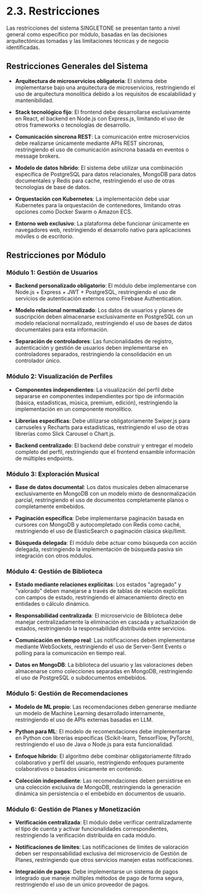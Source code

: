 # 2.3. Restricciones

Las restricciones del sistema SINGLETONE se presentan tanto a nivel general como específico por módulo, basadas en las decisiones arquitectónicas tomadas y las limitaciones técnicas y de negocio identificadas.

## Restricciones Generales del Sistema

- **Arquitectura de microservicios obligatoria**: El sistema debe implementarse bajo una arquitectura de microservicios, restringiendo el uso de arquitectura monolítica debido a los requisitos de escalabilidad y mantenibilidad.

- **Stack tecnológico fijo**: El frontend debe desarrollarse exclusivamente en React, el backend en Node.js con Express.js, limitando el uso de otros frameworks o tecnologías de desarrollo.

- **Comunicación síncrona REST**: La comunicación entre microservicios debe realizarse únicamente mediante APIs REST síncronas, restringiendo el uso de comunicación asíncrona basada en eventos o message brokers.

- **Modelo de datos híbrido**: El sistema debe utilizar una combinación específica de PostgreSQL para datos relacionales, MongoDB para datos documentales y Redis para cache, restringiendo el uso de otras tecnologías de base de datos.

- **Orquestación con Kubernetes**: La implementación debe usar Kubernetes para la orquestación de contenedores, limitando otras opciones como Docker Swarm o Amazon ECS.

- **Entorno web exclusivo**: La plataforma debe funcionar únicamente en navegadores web, restringiendo el desarrollo nativo para aplicaciones móviles o de escritorio.

## Restricciones por Módulo

### Módulo 1: Gestión de Usuarios

- **Backend personalizado obligatorio**: El módulo debe implementarse con Node.js + Express + JWT + PostgreSQL, restringiendo el uso de servicios de autenticación externos como Firebase Authentication.

- **Modelo relacional normalizado**: Los datos de usuarios y planes de suscripción deben almacenarse exclusivamente en PostgreSQL con un modelo relacional normalizado, restringiendo el uso de bases de datos documentales para esta información.

- **Separación de controladores**: Las funcionalidades de registro, autenticación y gestión de usuarios deben implementarse en controladores separados, restringiendo la consolidación en un controlador único.

### Módulo 2: Visualización de Perfiles

- **Componentes independientes**: La visualización del perfil debe separarse en componentes independientes por tipo de información (básica, estadísticas, música, premium, edición), restringiendo la implementación en un componente monolítico.

- **Librerías específicas**: Debe utilizarse obligatoriamente Swiper.js para carruseles y Recharts para estadísticas, restringiendo el uso de otras librerías como Slick Carousel o Chart.js.

- **Backend centralizado**: El backend debe construir y entregar el modelo completo del perfil, restringiendo que el frontend ensamble información de múltiples endpoints.

### Módulo 3: Exploración Musical

- **Base de datos documental**: Los datos musicales deben almacenarse exclusivamente en MongoDB con un modelo mixto de desnormalización parcial, restringiendo el uso de documentos completamente planos o completamente embebidos.

- **Paginación específica**: Debe implementarse paginación basada en cursores con MongoDB y autocompletado con Redis como caché, restringiendo el uso de ElasticSearch o paginación clásica skip/limit.

- **Búsqueda delegada**: El módulo debe actuar como búsqueda con acción delegada, restringiendo la implementación de búsqueda pasiva sin integración con otros módulos.

### Módulo 4: Gestión de Biblioteca

- **Estado mediante relaciones explícitas**: Los estados "agregado" y "valorado" deben manejarse a través de tablas de relación explícitas con campos de estado, restringiendo el almacenamiento directo en entidades o cálculo dinámico.

- **Responsabilidad centralizada**: El microservicio de Biblioteca debe manejar centralizadamente la eliminación en cascada y actualización de estados, restringiendo la responsabilidad distribuida entre servicios.

- **Comunicación en tiempo real**: Las notificaciones deben implementarse mediante WebSockets, restringiendo el uso de Server-Sent Events o polling para la comunicación en tiempo real.

- **Datos en MongoDB**: La biblioteca del usuario y las valoraciones deben almacenarse como colecciones separadas en MongoDB, restringiendo el uso de PostgreSQL o subdocumentos embebidos.

### Módulo 5: Gestión de Recomendaciones

- **Modelo de ML propio**: Las recomendaciones deben generarse mediante un modelo de Machine Learning desarrollado internamente, restringiendo el uso de APIs externas basadas en LLM.

- **Python para ML**: El modelo de recomendaciones debe implementarse en Python con librerías específicas (Scikit-learn, TensorFlow, PyTorch), restringiendo el uso de Java o Node.js para esta funcionalidad.

- **Enfoque híbrido**: El algoritmo debe combinar obligatoriamente filtrado colaborativo y perfil del usuario, restringiendo enfoques puramente colaborativos o basados únicamente en contenido.

- **Colección independiente**: Las recomendaciones deben persistirse en una colección exclusiva de MongoDB, restringiendo la generación dinámica sin persistencia o el embebido en documentos de usuario.

### Módulo 6: Gestión de Planes y Monetización

- **Verificación centralizada**: El módulo debe verificar centralizadamente el tipo de cuenta y activar funcionalidades correspondientes, restringiendo la verificación distribuida en cada módulo.

- **Notificaciones de límites**: Las notificaciones de límites de valoración deben ser responsabilidad exclusiva del microservicio de Gestión de Planes, restringiendo que otros servicios manejen estas notificaciones.

- **Integración de pagos**: Debe implementarse un sistema de pagos integrado que maneje múltiples métodos de pago de forma segura, restringiendo el uso de un único proveedor de pagos.